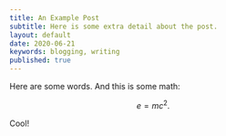 ```yaml
---
title: An Example Post
subtitle: Here is some extra detail about the post.
layout: default
date: 2020-06-21
keywords: blogging, writing
published: true
---
```


Here are some words. And this is some math:

<!-- {% katexmm %} -->
$$
e = mc^2. \tag{1}
$$
<!-- {% endkatexmm %} -->

Cool!